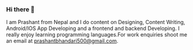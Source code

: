 ### Hi there 👋
I am Prashant from Nepal and I do content on  Designing, Content Writing, Android/IOS App Developing and a frontend and backend Developing. I really enjoy learning programming languages.For work enquiries shoot me an email at prashantbhandari500@gmail.com.
